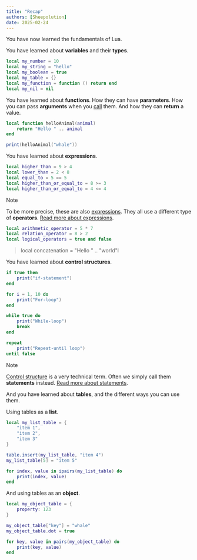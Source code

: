 ```yaml
---
title: "Recap"
authors: [Sheepolution]
date: 2025-02-24
---
```


You have now learned the fundamentals of Lua.

You have learned about **variables** and their **types**.

```lua
local my_number = 10
local my_string = "hello"
local my_boolean = true
local my_table = {}
local my_function = function () return end
local my_nil = nil
```

You have learned about **functions**. How they can have **parameters**. How you can pass **arguments** when you <ins>call</ins> them. And how they can **return** a value.

```lua
local function helloAnimal(animal)
    return "Hello " .. animal
end

print(helloAnimal("whale"))
```

You have learned about **expressions**.

```lua
local higher_than = 9 > 4
local lower_than = 2 < 8
local equal_to = 5 == 5
local higher_than_or_equal_to = 8 >= 3
local higher_than_or_equal_to = 4 <= 4
```

> [!NOTE]
> To be more precise, these are also <ins>expressions</ins>. They all use a different type of **operators**. [Read more about expressions](https://www.lua.org/pil/contents.html#4).
> ```lua
> local arithmetic_operator = 5 * 7
> local relation_operator = 8 > 2
> local logical_operators = true and false

> local concatenation = "Hello " .. "world"l

You have learned about **control structures**.

```lua
if true then
    print("if-statement")
end

for i = 1, 10 do
    print("For-loop")
end

while true do
    print("While-loop")
    break
end

repeat
    print("Repeat-until loop")
until false
```

> [!NOTE]
> <ins>Control structure</ins> is a very technical term. Often we simply call them **statements** instead. [Read more about statements](https://www.lua.org/pil/contents.html#4).

And you have learned about **tables**, and the different ways you can use them.

Using tables as a **list**.

```lua
local my_list_table = {
    "item 1",
    "item 2",
    "item 3"
}

table.insert(my_list_table, "item 4")
my_list_table[5] = "item 5"

for index, value in ipairs(my_list_table) do
    print(index, value)
end
```

And using tables as an **object**.

```lua
local my_object_table = {
    property: 123
}

my_object_table["key"] = "whale"
my_object_table.dot = true

for key, value in pairs(my_object_table) do
    print(key, value)
end
```
